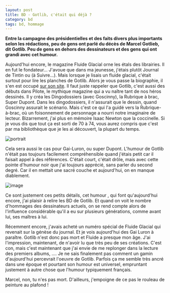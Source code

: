 ```yaml
---
layout: post
title: BD - Gotlib, c'était qui déjà ?
category: bd
tags: bd, hommage
---
```

**Entre la campagne des présidentielles et des faits divers plus importants selon les rédactions, peu de gens ont parlé du décès de Marcel Gotlieb, dit Gotlib. Peu de gens en dehors des dessinateurs et des gens qui ont grandi avec cet humour.**

Aujourd'hui encore, le magazine Fluide Glacial orne les étals des librairies. Il en fut le fondateur... J'avoue que dans ma jeunesse, j'étais plutôt Journal de Tintin ou (à Suivre...). Mais lorsque je lisais un fluide glacial, c'était surtout pour lire les planches de Gotlib. Alors je vous passe la biographie, il s'en est occupé <a href="http://marcelgotlib.com/High/bio.html">sur son site</a>. Il faut juste rappeler que Gotlib, c'est aussi des débuts dans Pilote, le mythique magazine qui a vu naître tant de nos héros dessinés. Il y créa les Dingodossiers (avec Goscinny), la Rubrique à brac, Super Dupont. Dans les dingodossiers, il n'assurait que le dessin, quand Goscinny assurait le scénario. Mais c'est ce qui l'a guidé vers la Rubrique-à-brac, où un foisonnement de personnage a nourri notre imaginaire de lecteur. Bizarrement, j'ai plus en mémoire Isaac Newton que la coccinelle. Si je vous dis que tout ça est sorti de 70 à 74, vous aurez compris que c'est par ma bibliothèque que je les ai découvert, la plupart du temps.

![portrait](https://filedn.eu/llqi9IBxlYouGRXYG2xlROb/img/2016/gotlib.jpg)

Cela sera aussi le cas pour Gai-Luron, ou super Dupont. L'humour de Gotlib n'était pas toujours facilement compréhensible quand j'étais petit car il faisait appel à des références. C'était court, c'était drôle, mais avec cette pointe d'humour noir que j'ai toujours apprécié, sans parler du second degré. Car il en mettait une sacré couche et aujourd'hui, on en manque diablement.

![image](https://filedn.eu/llqi9IBxlYouGRXYG2xlROb/img/2016/superdupont.jpg)

Ce sont justement ces petits détails, cet humour , qui font qu'aujourd'hui encore, j'ai plaisir à relire les BD de Gotlib. Et quand on voit le nombre d'hommages des dessinateurs actuels, on se rend compte alors de l'influence considérable qu'il a eu sur plusieurs générations, comme avant lui, ses maîtres à lui.

Récemment encore, j'avais acheté un numéro spécial de Fluide Glacial qui revenait sur la génèse du journal. Et je vois aujourd'hui des Gai Luron à paraître. Gotlib n'est donc pas mort et Fluide a presque mon âge. J'ai l'impression, maintenant, de n'avoir lu que très peu de ses créations. C'est con, mais c'est maintenant que j'ai envie de me replonger dans la lecture des premiers albums, .... Je ne sais finalement pas comment un gamin d'aujourd'hui percevrait l'oeuvre de Gotlib. Parfois ça me semble très ancré dans une époque et pourtant son humour est universel, empruntant justement à autre chose que l'humour typiquement français.

Marcel, non, tu n'es pas mort. D'ailleurs, j'empoigne de ce pas le rouleau de peinture au plafond !
